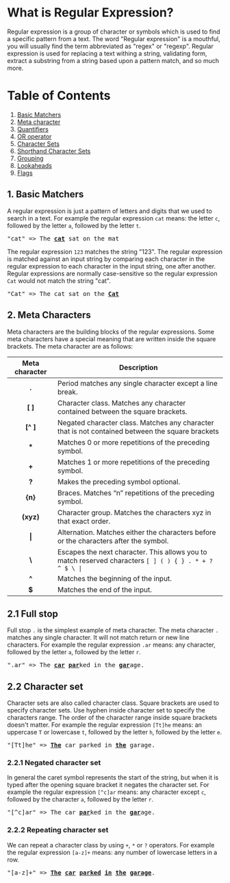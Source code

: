 # What is Regular Expression?

Regular expression is a group of character or symbols which is used to find a specific pattern from a text. 
The word "Regular expression" is a mouthful, you will usually find the term abbreviated as "regex" or 
"regexp". Regular expression is used for replacing a text withing a string, validating form, extract a substring 
from a string based upon a pattern match, and so much more.

# Table of Contents 

1. [Basic Matchers]()
2. [Meta character]()
3. [Quantifiers]()
4. [OR operator]()
5. [Character Sets]()
6. [Shorthand Character Sets]()
7. [Grouping]()
8. [Lookaheads]()
9. [Flags]()

## 1. Basic Matchers


A regular expression is just a pattern of letters and digits that we used to search in a text.  For example the 
regular expression `cat` means: the letter `c`, followed by the letter `a`, followed by the letter `t`. 

<pre>
"cat" => The <strong><u>cat</u></strong> sat on the mat
</pre>

The regular expression `123` matches the string "123". The regular expression is matched against an input string 
by comparing each character in the regular expression to each character in the input string, one after another. 
Regular expressions are normally case-sensitive so the regular expression `Cat` would not match the string "cat".

<pre>
"Cat" => The cat sat on the <strong><u>Cat</u></strong>
</pre>

## 2. Meta Characters

Meta characters are the building blocks of the regular expressions. Some meta characters have a special meaning 
that are written inside the square brackets. The meta character are as follows:

|Meta character|Description|
|:----:|----|
|<b>.</b>|Period matches any single character except a line break.|
|<b>[ ]</b>|Character class. Matches any character contained between the square brackets.|
|<b>[^ ]</b>|Negated character class. Matches any character that is not contained between the square brackets|
|<b>*</b>|Matches 0 or more repetitions of the preceding symbol.|
|<b>+</b>|Matches 1 or more repetitions of the preceding symbol.
|<b>?</b>|Makes the preceding symbol optional.|
|<b>{n}</b>|Braces. Matches “n” repetitions of the preceding symbol.|
|<b>(xyz)</b>|Character group. Matches the characters xyz in that exact order.|
|<b>&#124;</b>|Alternation. Matches either the characters before or the characters after the symbol.|
|<b>&#92;</b>|Escapes the next character. This allows you to match reserved characters <code>[ ] ( ) { } . * + ? ^ $ \ &#124;</code>|
|<b>^</b>|Matches the beginning of the input.|
|<b>$</b>|Matches the end of the input.|

## 2.1 Full stop

Full stop `.` is the simplest example of meta character. The meta character `.` matches any single character. It 
will not match return or new line characters. For example the regular expression `.ar` means: any character, 
followed by the letter `a`, followed by the letter `r`.

<pre>
".ar" => The <strong><u>car</u></strong> <strong><u>par</u></strong>ked in the <strong><u>gar</u></strong>age.
</pre>

## 2.2 Character set

Character sets are also called character class. Square brackets are used to specify character sets. Use hyphen 
inside character set to specify the characters range. The order of the character range inside square brackets 
doesn't matter. For example the regular expression `[Tt]he` means: an uppercase `T` or lowercase `t`, followed by 
the letter `h`, followed by the letter `e`.

<pre>
"[Tt]he" => <strong><u>The</u></strong> car parked in <strong><u>the</u></strong> garage.
</pre>

### 2.2.1 Negated character set

In general the caret symbol represents the start of the string, but when it is typed after the opening square 
bracket it negates the character set. For example the regular expression `[^c]ar` means: any character except 
`c`, followed by the character `a`, followed by the letter `r`.

<pre>
"[^c]ar" => The car <strong><u>par</u></strong>ked in the <strong><u>gar</u></strong>age.
</pre>


### 2.2.2 Repeating character set

We can repeat a character class by using `+`, `*` or `?` operators. For example the regular expression `[a-z]+` 
means: any number of lowercase letters in a row.

<pre>
"[a-z]+" => <strong><u>The</u></strong> <strong><u>car</u></strong> <strong><u>parked</u></strong> <strong><u>in</u></strong> <strong><u>the</u></strong> <strong><u>garage</u></strong>.
</pre>